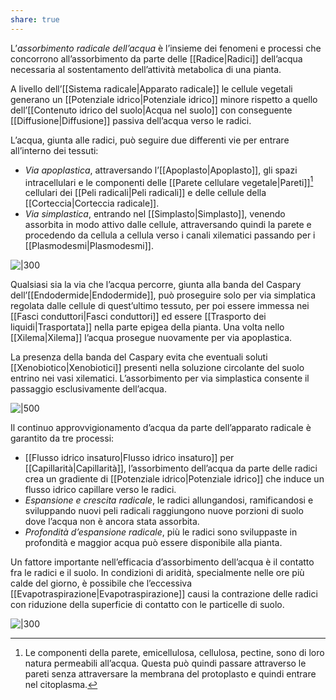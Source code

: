 ```yaml
---
share: true
---
```

L’*assorbimento radicale dell’acqua* è l’insieme dei fenomeni e processi che concorrono all’assorbimento da parte delle [[Radice|Radici]] dell’acqua necessaria al sostentamento dell’attività metabolica di una pianta.

A livello dell’[[Sistema radicale|Apparato radicale]] le cellule vegetali generano un [[Potenziale idrico|Potenziale idrico]] minore rispetto a quello dell’[[Contenuto idrico del suolo|Acqua nel suolo]] con conseguente [[Diffusione|Diffusione]] passiva dell’acqua verso le radici.

L’acqua, giunta alle radici, può seguire due differenti vie per entrare all’interno dei tessuti:
- *Via apoplastica*, attraversando l’[[Apoplasto|Apoplasto]], gli spazi intracellulari e le componenti delle [[Parete cellulare vegetale|Pareti]][^1] cellulari dei [[Peli radicali|Peli radicali]] e delle cellule della [[Corteccia|Corteccia radicale]].
- *Via simplastica*, entrando nel [[Simplasto|Simplasto]], venendo assorbita in modo attivo dalle cellule, attraversando quindi la parete e procedendo da cellula a cellula verso i canali xilematici passando per i [[Plasmodesmi|Plasmodesmi]].

![|300](464e085c322128dc1a36724c05abc120_MD5%201.png)

Qualsiasi sia la via che l’acqua percorre, giunta alla banda del Caspary dell’[[Endodermide|Endodermide]], può proseguire solo per via simplatica regolata dalle cellule di quest’ultimo tessuto, per poi essere immessa nei [[Fasci conduttori|Fasci conduttori]] ed essere [[Trasporto dei liquidi|Trasportata]] nella parte epigea della pianta.
Una volta nello [[Xilema|Xilema]] l’acqua prosegue nuovamente per via apoplastica.

La presenza della banda del Caspary evita che eventuali soluti [[Xenobiotico|Xenobiotici]] presenti nella soluzione circolante del suolo entrino nei vasi xilematici. L’assorbimento per via simplastica consente il passaggio esclusivamente dell’acqua.

![|500](1d3042d290eb27c2568a0a88468fda6b_MD5%201.png)

[^1]: Le componenti della parete, emicellulosa, cellulosa, pectine, sono di loro natura permeabili all’acqua. Questa può quindi passare attraverso le pareti senza attraversare la membrana del protoplasto e quindi entrare nel citoplasma.

Il continuo approvvigionamento d’acqua da parte dell’apparato radicale è garantito da tre processi:
- [[Flusso idrico insaturo|Flusso idrico insaturo]] per [[Capillarità|Capillarità]], l’assorbimento dell’acqua da parte delle radici crea un gradiente di [[Potenziale idrico|Potenziale idrico]] che induce un flusso idrico capillare verso le radici.
- *Espansione e crescita radicale*, le radici allungandosi, ramificandosi e sviluppando nuovi peli radicali raggiungono nuove porzioni di suolo dove l’acqua non è ancora stata assorbita.
- *Profondità d’espansione radicale*, più le radici sono sviluppaste in profondità e maggior acqua può essere disponibile alla pianta.

Un fattore importante nell’efficacia d’assorbimento dell’acqua è il contatto fra le radici e il suolo.
In condizioni di aridità, specialmente nelle ore più calde del giorno, è possibile che l’eccessiva [[Evapotraspirazione|Evapotraspirazione]] causi la contrazione delle radici con riduzione della superficie di contatto con le particelle di suolo.

![|300](78e5b0989f916c5025091431553ede67_MD5%201.png)